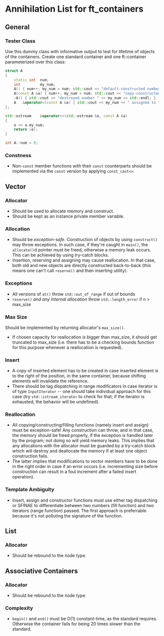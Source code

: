 # Annihilation List for ft_containers
## General
### Tester Class
Use this dummy class with informative output to test for lifetime of objects of the containers. Create one standard container and one ft::container parameterized over this class:
``` c++
struct A
{
	static int	num;
	int			my_num;
	A() { num++; my_num = num; std::cout << "default-constructed number " << my_num << std::endl; }
	A(const A &a) { num++; my_num = num; std::cout << "copy-constructed number " << my_num << " from number " << a.my_num << std::endl; }
	~A() { std::cout << "destroyed number " << my_num << std::endl; }
	A	&operator=(const A &a) { std::cout << my_num << " assigned to " << a.my_num << std::endl; my_num = a.my_num; return (*this); }
};

std::ostream	&operator<<(std::ostream &o, const A &a)
{
	o << a.my_num;
	return (o);
}

int A::num = 0;
```
### Constness
*	Non-`const` member functions with their `const` counterparts should be implemented via the `const` version by applying `const_cast<>`.
## Vector
### Allocator
*	Should be used to allocate memory and construct.
*	Should be kept as an instance private member variable.
### Allocation
*	Should be _exception-safe_. Construction of objects by using `construct()` may throw exceptions. In such case, if they're caught in `main()`, the `allocate()`d pointer must be freed, otherwise a memory leak occurs. This can be achieved by using try-catch blocks.
*	Insertion, reserving and assigning may cause reallocation. In that case, both old and new objects are directly constructed back-to-back (this means one can't call `reserve()` and then inserting utility).
### Exceptions
*	All versions of `at()` throw `std::out_of_range` if out of bounds
*	`reserve()` _and any internal allocation_ throw `std::length_error` if n > max_size
### Max Size
Should be implemented by returning allocator's `max_size()`.
*	If chosen capacity for reallocation is bigger than max_size, it should get truncated to max_size (i.e. there has to be a checking bounds function for this purpose whenever a reallocation is requested).
### Insert
*	A copy of inserted element has to be created in case inserted element is to the right of the position, in the same container, because shifting elements will invalidate the reference.
*	There should be tag dispatching in range modificators in case iterator is of type `InputIterator` -- one should take individual approach for this case (try `std::istream_iterator` to check for that; if the iterator is exhausted, the behavior will be undefined).
### Reallocation
*	All copying/constructing/filling functions (namely insert and assign) must be exception-safe! Any construction can throw, and in that case, the memory should be freed properly, if the exception is handled later by the program; not doing so will yield memory leaks. This implies that any allocations with the allocator must be guarded by a try-catch block which will destroy and deallocate the memory if at least one object construction fails.
*	The latter implies that modifications to vector members have to be done in the right order in case if an error occurs (i.e. incrementing size before construction can result in a foul increment after a failed insert operation).
### Template Ambiguity
*	Insert, assign and constructor functions must use either tag dispatching or SFINAE to differentiate between two numbers (fill function) and two iterators (range function) passed. The first approach is preferrable because it's not polluting the signature of the function.
## List
### Allocator
*	Should be rebound to the node type.
## Associative Containers
### Allocator
*	Should be rebound to the node type.
### Complexity
*	`begin()` and `end()` must be O(1) constant-time, as the standard requires. Otherwise the container fails for being 20 times slower than the standard.